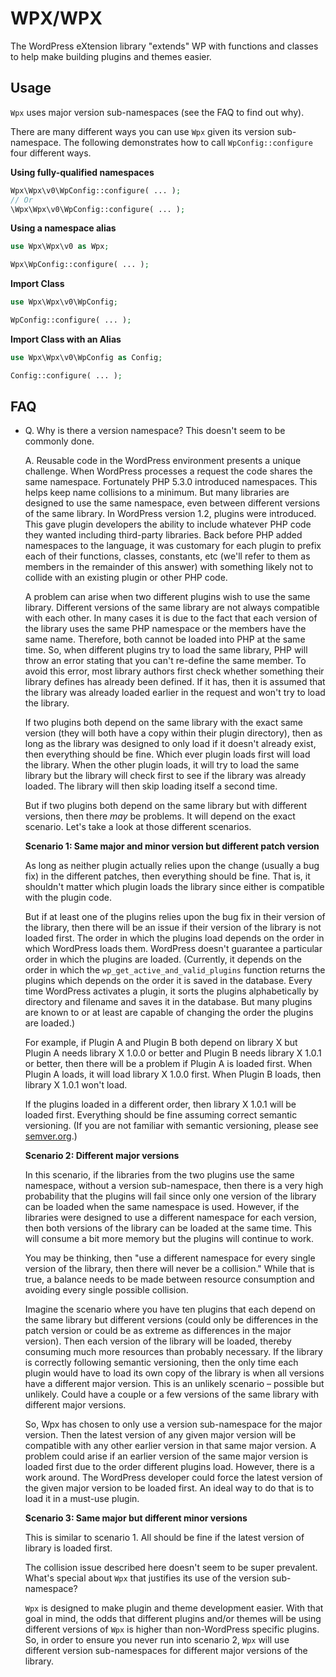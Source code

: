 # WPX/WPX

The WordPress eXtension library "extends" WP with functions and classes to help make building plugins and themes easier.


## Usage

`Wpx` uses major version sub-namespaces (see the FAQ to find out why).

There are many different ways you can use `Wpx` given its version sub-namespace. The following demonstrates how to call `WpConfig::configure` four different ways.

**Using fully-qualified namespaces**

```php
Wpx\Wpx\v0\WpConfig::configure( ... );
// Or
\Wpx\Wpx\v0\WpConfig::configure( ... );
```

**Using a namespace alias**

```php
use Wpx\Wpx\v0 as Wpx;

Wpx\WpConfig::configure( ... );
```

**Import Class**

```php
use Wpx\Wpx\v0\WpConfig;

WpConfig::configure( ... );
```

**Import Class with an Alias**

```php
use Wpx\Wpx\v0\WpConfig as Config;

Config::configure( ... );
```


## FAQ

- Q. Why is there a version namespace? This doesn't seem to be commonly done.

	A. Reusable code in the WordPress environment presents a unique challenge. When WordPress processes a request the code shares the same namespace. Fortunately PHP 5.3.0 introduced namespaces. This helps keep name collisions to a minimum. But many libraries are designed to use the same namespace, even between different versions of the same library. In WordPress version 1.2, plugins were introduced. This gave plugin developers the ability to include whatever PHP code they wanted including third-party libraries. Back before PHP added namespaces to the language, it was customary for each plugin to prefix each of their functions, classes, constants, etc (we'll refer to them as members in the remainder of this answer) with something likely not to collide with an existing plugin or other PHP code.

	A problem can arise when two different plugins wish to use the same library. Different versions of the same library are not always compatible with each other. In many cases it is due to the fact that each version of the library uses the same PHP namespace or the members have the same name. Therefore, both cannot be loaded into PHP at the same time. So, when different plugins try to load the same library, PHP will throw an error stating that you can't re-define the same member. To avoid this error, most library authors first check whether something their library defines has already been defined. If it has, then it is assumed that the library was already loaded earlier in the request and won't try to load the library.

	If two plugins both depend on the same library with the exact same version (they will both have a copy within their plugin directory), then as long as the library was designed to only load if it doesn't already exist, then everything should be fine. Which ever plugin loads first will load the library. When the other plugin loads, it will try to load the same library but the library will check first to see if the library was already loaded. The library will then skip loading itself a second time.

	But if two plugins both depend on the same library but with different versions, then there _may_ be problems. It will depend on the exact scenario. Let's take a look at those different scenarios.

	**Scenario 1: Same major and minor version but different patch version**

	As long as neither plugin actually relies upon the change (usually a bug fix) in the different patches, then everything should be fine. That is, it shouldn't matter which plugin loads the library since either is compatible with the plugin code.

	But if at least one of the plugins relies upon the bug fix in their version of the library, then there will be an issue if their version of the library is not loaded first. The order in which the plugins load depends on the order in which WordPress loads them. WordPress doesn't guarantee a particular order in which the plugins are loaded. (Currently, it depends on the order in which the `wp_get_active_and_valid_plugins` function returns the plugins which depends on the order it is saved in the database. Every time WordPress activates a plugin, it sorts the plugins alphabetically by directory and filename and saves it in the database. But many plugins are known to or at least are capable of changing the order the plugins are loaded.)

	For example, if Plugin A and Plugin B both depend on library X but Plugin A needs library X 1.0.0 or better and Plugin B needs library X 1.0.1 or better, then there will be a problem if Plugin A is loaded first. When Plugin A loads, it will load library X 1.0.0 first. When Plugin B loads, then library X 1.0.1 won't load.

	If the plugins loaded in a different order, then library X 1.0.1 will be loaded first. Everything should be fine assuming correct semantic versioning. (If you are not familiar with semantic versioning, please see [semver.org](https://semver.org/).)

	**Scenario 2: Different major versions**

	In this scenario, if the libraries from the two plugins use the same namespace, without a version sub-namespace, then there is a very high probability that the plugins will fail since only one version of the library can be loaded when the same namespace is used. However, if the libraries were designed to use a different namespace for each version, then both versions of the library can be loaded at the same time. This will consume a bit more memory but the plugins will continue to work.

	You may be thinking, then "use a different namespace for every single version of the library, then there will never be a collision." While that is true, a balance needs to be made between resource consumption and avoiding every single possible collision.

	Imagine the scenario where you have ten plugins that each depend on the same library but different versions (could only be differences in the patch version or could be as extreme as differences in the major version). Then each version of the library will be loaded, thereby consuming much more resources than probably necessary. If the library is correctly following semantic versioning, then the only time each plugin would have to load its own copy of the library is when all versions have a different major version. This is an unlikely scenario – possible but unlikely. Could have a couple or a few versions of the same library with different major versions.

	So, Wpx has chosen to only use a version sub-namespace for the major version. Then the latest version of any given major version will be compatible with any other earlier version in that same major version. A problem could arise if an earlier version of the same major version is loaded first due to the order different plugins load. However, there is a work around. The WordPress developer could force the latest version of the given major version to be loaded first. An ideal way to do that is to load it in a must-use plugin.

	**Scenario 3: Same major but different minor versions**

	This is similar to scenario 1. All should be fine if the latest version of library is loaded first.

	The collision issue described here doesn't seem to be super prevalent. What's special about `Wpx` that justifies its use of the version sub-namespace?

	`Wpx` is designed to make plugin and theme development easier. With that goal in mind, the odds that different plugins and/or themes will be using different versions of `Wpx` is higher than non-WordPress specific plugins. So, in order to ensure you never run into scenario 2, `Wpx` will use different version sub-namespaces for different major versions of the library.
